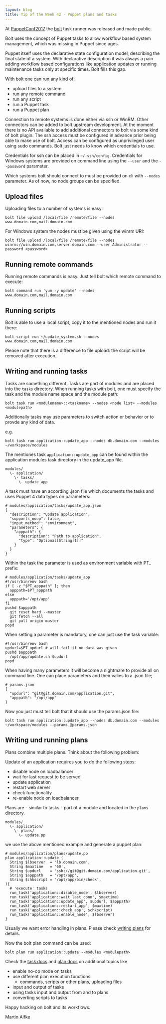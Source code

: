```yaml
---
layout: blog
title: Tip of the Week 42 - Puppet plans and tasks
---
```


At [PuppetConf2017](https://puppet.com/community/events/puppetconf/puppetconf-2017) the [bolt](https://puppet.com/products/puppet-bolt) task runner was released and made public.

Bolt uses the concept of Puppet tasks to allow workflow based system management, which was missing in Puppet since ages.

Puppet itself uses the declarative state configuration model, describing the final state of a system. With declarative description it was always a pain adding workflow based configurations like application updates or running maintenance tasks only at specific times. Bolt fills this gap.

With bolt one can run any kind of:

  - upload files to a system
  - run any remote command
  - run any script
  - run a Puppet task
  - run a Puppet plan

Connection to remote systems is done either via ssh or WinRM. Other connectors can be added to bolt upstream development. At the moment there is no API available to add additional connectors to bolt via some kind of bolt plugin.
The ssh access must be configured in advance prior being able to make use of bolt. Access can be configured as unprivileged user using sudo commands. Bolt just needs to know which credentials to use.

Credentials for ssh can be placed in ```~/.ssh/config```. Credentials for Windows systems are provided on command line using the ```--user``` and the ```--password``` parameter.

Which systems bolt should connect to must be provided on cli with ```--nodes``` parameter. As of now, no node groups can be specified.

## Upload files

Uploading files to a number of systems is easy:

    bolt file upload /local/file /remote/file --nodes www.domain.com,mail.domain.com

For Windows system the nodes must be given using the winrm URI:

    bolt file upload /local/file /remote/file --nodes winrm://win.domain.com,server.domain.com --user Administrator --password <password>

## Running remote commands

Running remote commands is easy. Just tell bolt which remote command to execute:

    bolt command run 'yum -y update' --nodes www.domain.com,mail.domain.com

## Running scripts

Bolt is able to use a local script, copy it to the mentioned nodes and run it there:

    bolt script run ~/update_system.sh --nodes www.domain.com,mail.domain.com

Please note that there is a difference to file upload: the script will be removed after execution.

## Writing and running tasks

Tasks are something different. Tasks are part of modules and are placed into the ```tasks``` directory. When running tasks with bolt, one must specify the task and the module name space and the module path:

    bolt task run <modulename>::<taskname> --nodes <node list> --modules <modulepath>

Additionally tasks may use parameters to switch action or behavior or to provde any kind of data.

e.g.

    bolt task run application::update_app --nodes db.domain.com --modules ~/workspace/modules

The mentiones task ```application::update_app``` can be found within the application modules task directory in the update_app file.

    modules/
      \- application/
        \- tasks/
          \- update_app

A task must have an according .json file which documents the tasks and uses Puppet 4 data types on parameters:

    # modules/application/tasks/update_app.json
    {
      "description": "Update application",
      "supports_noop": false,
      "input_method": "environment",
      "parameters": {
        "apppath": {
          "description": "Path to application",
          "type": "Optional[String[1]]"
        }
      }
    }

Within the task the parameter is used as environment variable with PT_ prefix:

    # modules/application/tasks/update_app
    #!/usr/bin/env bash
    if [ -z "$PT_apppath" ]; then
      apppath=$PT_apppath
    else
      apppath='/opt/app'
    fi
    pushd $apppath
      git reset hard --master
      git fetch --all
      git pull origin master
    popd

When setting a parameter is mandatory, one can just use the task variable:

    #!/usr/bin/env bash
    updurl=$PT_updurl # will fail if no data was given
    pushd $apppath
      /opt/app/update.sh $updurl
    popd


When having many parameters it will become a nightmare to provide all on command line. One can place parameters and their valies to a .json file;

    # params.json
    {
      "updurl": "git@git.domain.com/application.git",
      "apppath": "/opt/app"
    }

Now you just must tell bolt that it should use the params.json file:

    bolt task run application::update_app --nodes db.domain.com --modules ~/workspace/modules --params @params.json

## Writing und running plans

Plans combine multiple plans. Think about the following problem:

Update of an application requires you to do the following steps:

  - disable node on loadbalancer
  - wait for last request to be served
  - update application
  - restart web server
  - check functionality
  - re-enable node on loadbalancer

Plans are - similar to tasks - part of a module and located in the ```plans``` directory.

    modules/
      \- application/
        \- plans/
          \- update.pp

we use the above mentioned example and generate a puppet plan:

    # modules/application/plans/update.pp
    plan application::update (
      String $lbserver  = 'lb.domain.com',
      String $maxtime   = '60',
      String $updurl    = 'ssh://git@git.domain.com/application.git',
      String $apppath   = '/opt/app',
      String $chkscript = '/opt/app/bin/check',
    ){
      # 'execute' tasks
      run_task('application::disable_node', $lbserver)
      run_task('application::wait_last_conn', $maxtime)
      run_task('application::update_app', $updurl, $apppath)
      run_task('application::restart_app', $maxtime)
      run_task('application::check_app', $chkscript)
      run_task('application::enable_node', $lbserver)
    }

Usually we want error handling in plans. Please check [writing plans](https://puppet.com/docs/bolt/0.5/writing_plans.html#handling-plan-function-results) for details.

Now the bolt plan command can be used:

    bolt plan run application::update --modules <modulepath> 

Check the [task docs](https://puppet.com/docs/bolt/0.5/writing_tasks.html) and [plan docs](https://puppet.com/docs/bolt/0.5/writing_plans.html) on additional topics like

  - enable no-op mode on tasks
  - use different plan execution functions:
    - commands, scripts or other plans, uploading files
  - input and output of tasks
  - using tasks input and output from and to plans
  - converting scripts to tasks

Happy hacking on bolt and its workflows.

Martin Alfke

